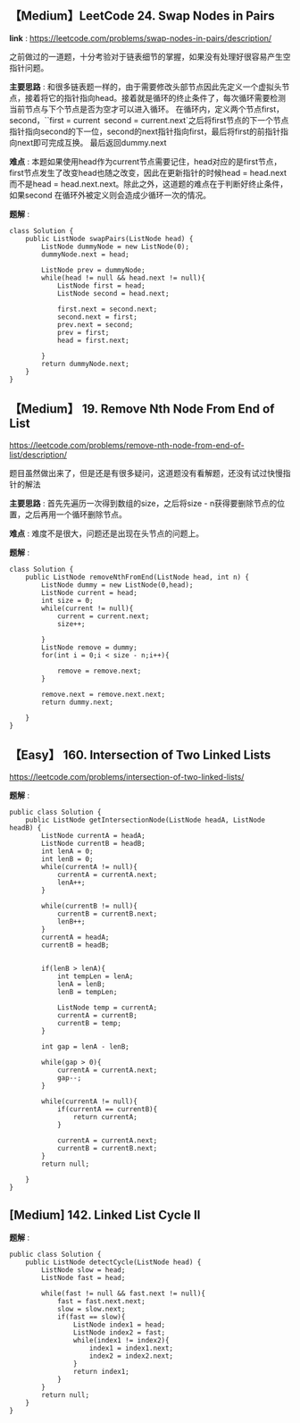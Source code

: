 ## 【Medium】LeetCode 24. Swap Nodes in Pairs
**link** : https://leetcode.com/problems/swap-nodes-in-pairs/description/

之前做过的一道题，十分考验对于链表细节的掌握，如果没有处理好很容易产生空指针问题。

**主要思路** : 和很多链表题一样的，由于需要修改头部节点因此先定义一个虚拟头节点，接着将它的指针指向head。接着就是循环的终止条件了，每次循环需要检测当前节点与下个节点是否为空才可以进入循环。
在循环内，定义两个节点first，second，``first = current` `second = current.next`之后将first节点的下一个节点指针指向second的下一位，second的next指针指向first，最后将first的前指针指向next即可完成互换。
最后返回dummy.next

**难点** : 本题如果使用head作为current节点需要记住，head对应的是first节点，first节点发生了改变head也随之改变，因此在更新指针的时候head = head.next而不是head = head.next.next。除此之外，这道题的难点在于判断好终止条件，如果second
在循环外被定义则会造成少循环一次的情况。

**题解** : 

```
class Solution {
    public ListNode swapPairs(ListNode head) {
        ListNode dummyNode = new ListNode(0);
        dummyNode.next = head;
        
        ListNode prev = dummyNode;
        while(head != null && head.next != null){
            ListNode first = head;
            ListNode second = head.next;

            first.next = second.next;
            second.next = first;
            prev.next = second;
            prev = first;
            head = first.next;
            
        }
        return dummyNode.next;
    }
}
```
## 【Medium】 19. Remove Nth Node From End of List
https://leetcode.com/problems/remove-nth-node-from-end-of-list/description/


题目虽然做出来了，但是还是有很多疑问，这道题没有看解题，还没有试过快慢指针的解法

**主要思路** : 首先先遍历一次得到数组的size，之后将size - n获得要删除节点的位置，之后再用一个循环删除节点。

**难点** : 难度不是很大，问题还是出现在头节点的问题上。

**题解** : 

```
class Solution {
    public ListNode removeNthFromEnd(ListNode head, int n) {
        ListNode dummy = new ListNode(0,head);
        ListNode current = head;
        int size = 0;
        while(current != null){
            current = current.next;
            size++;

        }
        ListNode remove = dummy;
        for(int i = 0;i < size - n;i++){
            
            remove = remove.next;
        }
        
        remove.next = remove.next.next;
        return dummy.next;
        
    }
}
```
## 【Easy】 160. Intersection of Two Linked Lists
https://leetcode.com/problems/intersection-of-two-linked-lists/

**题解** : 

```
public class Solution {
    public ListNode getIntersectionNode(ListNode headA, ListNode headB) {
        ListNode currentA = headA;
        ListNode currentB = headB;
        int lenA = 0;
        int lenB = 0;
        while(currentA != null){
            currentA = currentA.next;
            lenA++;
        }

        while(currentB != null){
            currentB = currentB.next;
            lenB++;
        }
        currentA = headA;
        currentB = headB;

        
        if(lenB > lenA){
            int tempLen = lenA;
            lenA = lenB;
            lenB = tempLen;

            ListNode temp = currentA;
            currentA = currentB;
            currentB = temp;
        }

        int gap = lenA - lenB;

        while(gap > 0){
            currentA = currentA.next;
            gap--;
        }

        while(currentA != null){
            if(currentA == currentB){
                return currentA;
            }

            currentA = currentA.next;
            currentB = currentB.next;
        }
        return null;
        
    }
}
```
## [Medium] 142. Linked List Cycle II

**题解** : 

```
public class Solution {
    public ListNode detectCycle(ListNode head) {
        ListNode slow = head;
        ListNode fast = head;

        while(fast != null && fast.next != null){
            fast = fast.next.next;
            slow = slow.next;
            if(fast == slow){
                ListNode index1 = head;
                ListNode index2 = fast;
                while(index1 != index2){
                    index1 = index1.next;
                    index2 = index2.next;
                }
                return index1;
            }
        }
        return null;
    }
}
```
